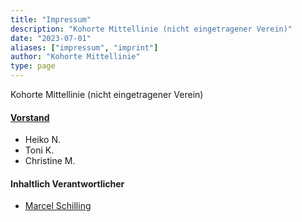 ```yaml
---
title: "Impressum"
description: "Kohorte Mittellinie (nicht eingetragener Verein)"
date: "2023-07-01"
aliases: ["impressum", "imprint"]
author: "Kohorte Mittellinie"
type: page
---
```


Kohorte Mittellinie (nicht eingetragener Verein)

#### [Vorstand](mailto:vorstand@kohorte-mittellinie.eu)

* Heiko N.
* Toni K.
* Christine M.

#### Inhaltlich Verantwortlicher

* [Marcel Schilling](mailto:admin@kohorte-mittellinie.eu)

